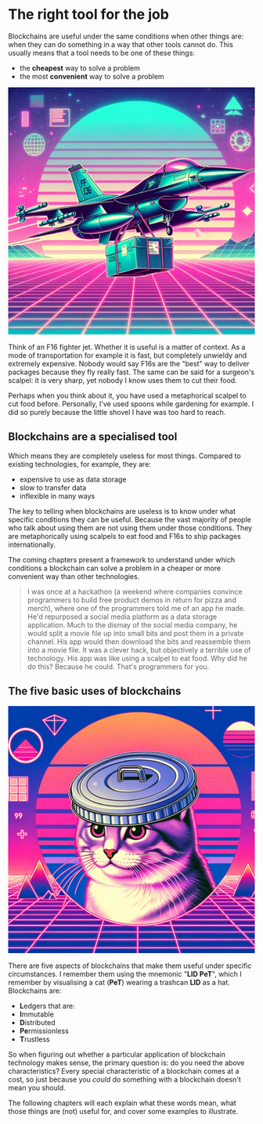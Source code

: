 # The right tool for the job

Blockchains are useful under the same conditions when other things are: when they can do something in a way that other tools cannot do. This usually means that a tool needs to be one of these things:

- the **cheapest** way to solve a problem
- the most **convenient** way to solve a problem

<img src="./assets/illustrations/fighter-jet-delivering-packages.png" alt="Fighter jet delivering packages" class="img-50-left">

Think of an F16 fighter jet. Whether it is useful is a matter of context. As a mode of transportation for example it is fast, but completely unwieldy and extremely expensive. Nobody would say F16s are the "best" way to deliver packages because they fly really fast. The same can be said for a surgeon's scalpel: it is very sharp, yet nobody I know uses them to cut their food.

Perhaps when you think about it, you have used a metaphorical scalpel to cut food before. Personally, I've used spoons while gardening for example. I did so purely because the little shovel I have was too hard to reach.

## Blockchains are a specialised tool

Which means they are completely useless for most things. Compared to existing technologies, for example, they are:

- expensive to use as data storage
- slow to transfer data
- inflexible in many ways

The key to telling when blockchains are useless is to know under what specific conditions they can be useful. Because the vast majority of people who talk about using them are not using them under those conditions. They are metaphorically using scalpels to eat food and F16s to ship packages internationally.

The coming chapters present a framework to understand under which conditions a blockchain can solve a problem in a cheaper or more convenient way than other technologies.

> I was once at a hackathon (a weekend where companies convince programmers to build free product demos in return for pizza and merch), where one of the programmers told me of an app he made. He'd repurposed a social media platform as a data storage application. Much to the dismay of the social media company, he would split a movie file up into small bits and post them in a private channel. His app would then download the bits and reassemble them into a movie file. It was a clever hack, but objectively a terrible use of technology. His app was like using a scalpel to eat food. Why did he do this? Because he could. That's programmers for you.

## The five basic uses of blockchains

<img src="./assets/illustrations/cat-wearing-lid-as-hat.png" alt="Cat wearing a lid as a hat" class="img-50-right">

There are five aspects of blockchains that make them useful under specific circumstances. I remember them using the mnemonic "**LID PeT**", which I remember by visualising a cat (**PeT**) wearing a trashcan **LID** as a hat. Blockchains are:

- **L**edgers that are:
- **I**mmutable
- **D**istributed
- **Pe**rmissionless
- **T**rustless

So when figuring out whether a particular application of blockchain technology makes sense, the primary question is: do you need the above characteristics? Every special characteristic of a blockchain comes at a cost, so just because you *could* do something with a blockchain doesn't mean you should.

The following chapters will each explain what these words mean, what those things are (not) useful for, and cover some examples to illustrate.